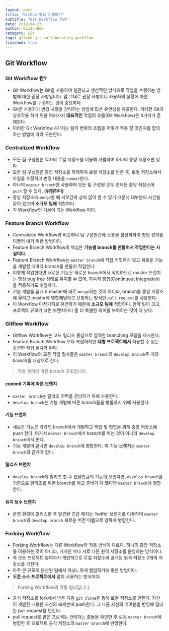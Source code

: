 ```yaml
---
layout: post
title: "Github 협업 이해하기"
subtitle: "Git Workflow 개념"
date: 2018-04-23
author: KimJunHee
category: Git
tags: github git collaborating workflow
finished: true
---
```


## Git Workflow

### Git Workflow 란?

* Git Workflow는 Git을 사용하여 일관되고 생산적인 방식으로 작업을 수행하는 방법에 대한 권장 사항입니다. 말 그대로 권장 사항이니 사용자의 상황에 따른 Workflow를 구성하는 것이 중요하다.
* Git은 사용자가 변경 사항을 관리하는 방법에 많은 유연성을 제공한다. 이러한 Git과 상호작용 하기 위한 여러가지 __대표적인__ 작업의 흐름(Git Workflow)은 4가지가 존재한다.
* 이러한 Git Workflow 4가지는 팀이 변화의 흐름을 어떻게 적용 할 것인지를 합의하는 방법에 따라 구분한다.

### Centralized Workflow

* 모든 팀 구성원은 각자의 로컬 저장소를 이용해 개발하며 하나의 중앙 저장소만 있다.
* 모든 팀 구성원은 중앙 저장소를 복제하여 로컬 저장소를 만든 후, 로컬 저장소에서 파일을 수정하고 변경 내용을 ```commit```한다.
* 하나의 ```master branch```만 사용하며 모든 팀 구성원 모두 언제든 중앙 저장소에 ```push``` 할 수 있다. __(위험하다)__
* 중앙 저장소에 ```merge```할 때 서로간의 상의 없이 할 수 있기 때문에 대부분의 시간을 같이 있으며 __소규모 팀에__ 적합하다.
* 각 Workflow의 기본이 되는 Workflow 이다.

### Feature Branch Workflow

* Centralized Workflow와 비슷하나 팀 구성원간에 소통을 활성화하여 협업 성과를 이끌어 내기 위한 방법이다.
* Feature Branch Workflow의 핵심은 __기능별 branch를 만들어서 작업한다는 사실이다.__
* Feature Branch Workflow는 ```master branch```에 직접 커밋하지 않고 새로운 기능을 개발할 때마다 branch를 만들어 작업한다.
* 이렇게 작업한다면 새로운 기능은 새로운 branch에서 작업하므로 master 브랜치는 항상 bug free 상태로 유지할 수 있어, 지속적 통합(Continuout Integration)을 적용하기도 수월하다.
* 기능 개발을 끝내고 master에 바로 ```merge```하는 것이 아니라, branch를 중앙 저장소에 올리고 master에 병합해달라고 요청하는 방식인 ```pull request```를 사용한다.
* 이 Workflow 마찬가지로 유연하기 때문에 __소규모 팀에__ 적합하다. 만약 팀이 크고, 프로젝트 규모가 크면 브랜치마다 좀 더 특별한 의미를 부여하는 것이 더 낫다.

### Gitflow Workflow

* Gitflow Workflow는 코드 릴리즈 중심으로 엄격한 branching 모델을 제시한다.
* Feature Branch Workflow 보다 복잡하지만 __대형 프로젝트에서__ 적용할 수 있는 강건한 작업 절차가 된다.
* 이 Workflow의 모든 작업 절차들은 ```master branch```와 ```develop branch```두 개의 branch를 대상으로 한다.

> 작동 원리에 따른 branch 구조입니다.

#### commit 기록에 따른 브랜치

* ```master branch```는 릴리즈 이력을 관리하기 위해 사용한다.
* ```develop branch```는 기능 개발에 따른 branch들을 병합하기 위해 사용한다.

#### 기능 브랜치

* 새로운 기능은 각각의 branch에서 개발하고 백업 및 협업을 위해 중앙 저장소에 push 한다. 여기서 ```master branch```에서 branch를 따는 것이 아니라 ```develop branch```에서 딴다.
* 기능 개발이 끝나면 ```develop branch```에 병합한다. 즉 기능 브랜치는 ```master branch```와 관계가 없다.

#### 릴리즈 브랜치

* ```develop branch```에 릴리즈 할 수 있을만큼의 기능이 모인다면, ```develop branch```를 기준으로 릴리즈를 위한 branch를 따고 준비가 다 됐다면 ```master branch```에 병합한다.

#### 유지 보수 브랜치

* 운영 환경에 릴리스한 후 발견된 긴급 패치는 ‘hotfix’ 브랜치를 이용하며 ```master branch```와 ```develop branch``` 새로운 버전 이름으로 양쪽에 병합한다.

### Forking Workflow

* Forking Workflow는 다른 Workflow와 작동 방식이 다르다. 하나의 중앙 저장소를 이용하는 것이 아니라, 개개인 마다 서로 다른 원격 저장소를 운영하는 방식이다.
* 즉 모든 프로젝트 참여자가 개인적으로 로컬 저장소와 공개된 원격 저장소 2개의 저장소를 가진다.
* 아주 큰 규모의 분산된 팀에서 아넞ㄴ하게 협업하기에 좋은 방법이다.
* __오픈 소스 프로젝트에서__ 많이 사용하는 방식이다.

> Forking Workflow의 작동 원리입니다.

* 공식 저장소를 fork해서 받은 다음 ```git clone```을 통해 로컬 저장소를 만든다. 자신이 개발한 내용은 자신의 복제본에 push한다. 그 다음 자신의 기여분을 반영해 달라는 pull request를 던진다.
* pull request를 받은 프로젝트 관리자는 충돌을 확인한 후 로컬 ```master branch```에 병합한 후 프로젝트 공식 저장소의 ```master branch```에 반영한다.
